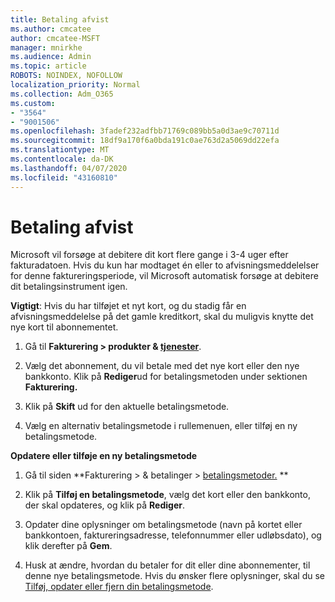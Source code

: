```yaml
---
title: Betaling afvist
ms.author: cmcatee
author: cmcatee-MSFT
manager: mnirkhe
ms.audience: Admin
ms.topic: article
ROBOTS: NOINDEX, NOFOLLOW
localization_priority: Normal
ms.collection: Adm_O365
ms.custom:
- "3564"
- "9001506"
ms.openlocfilehash: 3fadef232adfbb71769c089bb5a0d3ae9c70711d
ms.sourcegitcommit: 18df9a170f6a0bda191c0ae763d2a5069dd22efa
ms.translationtype: MT
ms.contentlocale: da-DK
ms.lasthandoff: 04/07/2020
ms.locfileid: "43160810"
---
```

# <a name="payment-declined"></a>Betaling afvist

Microsoft vil forsøge at debitere dit kort flere gange i 3-4 uger efter fakturadatoen.  Hvis du kun har modtaget én eller to afvisningsmeddelelser for denne faktureringsperiode, vil Microsoft automatisk forsøge at debitere dit betalingsinstrument igen.  

**Vigtigt**: Hvis du har tilføjet et nyt kort, og du stadig får en afvisningsmeddelelse på det gamle kreditkort, skal du muligvis knytte det nye kort til abonnementet.

1. Gå til **Fakturering > produkter & [tjenester](https://go.microsoft.com/fwlink/p/?linkid=842054)**.

2. Vælg det abonnement, du vil betale med det nye kort eller den nye bankkonto. Klik på **Rediger**ud for betalingsmetoden under sektionen **Fakturering.**

3. Klik på **Skift** ud for den aktuelle betalingsmetode.

4. Vælg en alternativ betalingsmetode i rullemenuen, eller tilføj en ny betalingsmetode.

**Opdatere eller tilføje en ny betalingsmetode**

1. Gå til siden **Fakturering > & betalinger > [betalingsmetoder.](https://go.microsoft.com/fwlink/p/?linkid=2018806) **

2. Klik på **Tilføj en betalingsmetode**, vælg det kort eller den bankkonto, der skal opdateres, og klik på **Rediger**.

3. Opdater dine oplysninger om betalingsmetode (navn på kortet eller bankkontoen, faktureringsadresse, telefonnummer eller udløbsdato), og klik derefter på **Gem**.

4. Husk at ændre, hvordan du betaler for dit eller dine abonnementer, til denne nye betalingsmetode. Hvis du ønsker flere oplysninger, skal du se [Tilføj, opdater eller fjern din betalingsmetode](https://go.microsoft.com/fwlink/?linkid=2118133). 
